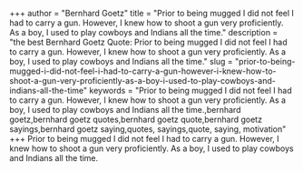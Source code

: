 +++
author = "Bernhard Goetz"
title = "Prior to being mugged I did not feel I had to carry a gun. However, I knew how to shoot a gun very proficiently. As a boy, I used to play cowboys and Indians all the time."
description = "the best Bernhard Goetz Quote: Prior to being mugged I did not feel I had to carry a gun. However, I knew how to shoot a gun very proficiently. As a boy, I used to play cowboys and Indians all the time."
slug = "prior-to-being-mugged-i-did-not-feel-i-had-to-carry-a-gun-however-i-knew-how-to-shoot-a-gun-very-proficiently-as-a-boy-i-used-to-play-cowboys-and-indians-all-the-time"
keywords = "Prior to being mugged I did not feel I had to carry a gun. However, I knew how to shoot a gun very proficiently. As a boy, I used to play cowboys and Indians all the time.,bernhard goetz,bernhard goetz quotes,bernhard goetz quote,bernhard goetz sayings,bernhard goetz saying,quotes, sayings,quote, saying, motivation"
+++
Prior to being mugged I did not feel I had to carry a gun. However, I knew how to shoot a gun very proficiently. As a boy, I used to play cowboys and Indians all the time.
